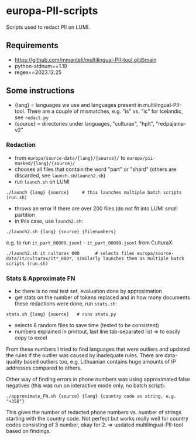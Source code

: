 # europa-PII-scripts
Scripts used to redact PII on LUMI.

## Requirements

- https://github.com/mmanteli/multilingual-PII-tool.git@main
- python-stdnum==1.19
- regex==2023.12.25

## Some instructions

- {lang} = languages we use and languages present in multilingual-PII-tool. There are a couple of mismatches, e.g. "is" vs. "ic" for Icelandic, see ```redact.py```
- {source} = directories under languages, "culturax", "hplt", "redpajama-v2"

### Redaction

- from ```europa/source-data/{lang}/{source}/``` to ```europa/pii-masked/{lang}/{source}/```
- chooses all files that contain the word "part" or "shard" (others are discarded, see ```launch.sh```/```launch2.sh```)
- run ```launch.sh``` on LUMI

```
./launch {lang} {source}     # this launches multiple batch scripts (run.sh)
```

- throws an error if there are over 200 files (do not fit into LUMI small partition
- in this case, use ```launch2.sh```:

```
./launch2.sh {lang} {source} {filenumbers}
```
e.g. to run ```it_part_00000.jsonl``` - ```it_part_00099.jsonl``` from CulturaX:

```
./launch2.sh it culturax 000      # selects files europa/source-data/it/culturax/it*_000*, similarly launches them as multiple batch scripts (run.sh)
```

### Stats & Approximate FN

- bc there is no real test set, evaluation done by approximation
- get stats on the number of tokens replaced and in how mony documents these redactions were done, run ```stats.sh```:

```
stats.sh {lang} {source}   # runs stats.py
```
- selects 8 random files to save time (tested to be consistent)
- numbers explained in printout, last line tab-separated list => to easily copy to excel

From these numbers I tried to find languages that were outliers and updated the rules if the outlier was caused by inadequate rules.
There are data-quality based outliers too, e.g. Lithuanian contains huge amounts of IP addresses compared to others.

Other way of finding errors in phone numbers was using approximated false negatives (this was run on interactive mode only, no batch script):

```
./approximate_FN.sh {source} {lang} {country code as string, e.g. "+358"}
```
This gives the number of redacted phone numbers vs. number of strings starting with the country code. 
Not perfect but works really well for country codes consisting of 3 number, okay for 2.
=> updated multilingual-PII-tool based on findings.
